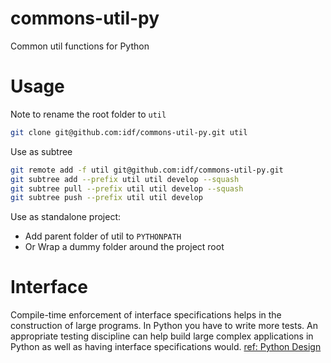 # commons-util-py
Common util functions for Python


# Usage
Note to rename the root folder to `util`  
```bash
git clone git@github.com:idf/commons-util-py.git util
```

Use as subtree  
```bash
git remote add -f util git@github.com:idf/commons-util-py.git
git subtree add --prefix util util develop --squash
git subtree pull --prefix util util develop --squash
git subtree push --prefix util util develop 
```

Use as standalone project:
* Add parent folder of util to `PYTHONPATH`
* Or Wrap a dummy folder around the project root 

# Interface
Compile-time enforcement of interface specifications helps in the construction of large programs. In Python you have to 
write more tests. An appropriate testing discipline can help build large complex applications in Python as well as 
having interface specifications would. [ref: Python Design](https://docs.python.org/2/faq/design.html)
